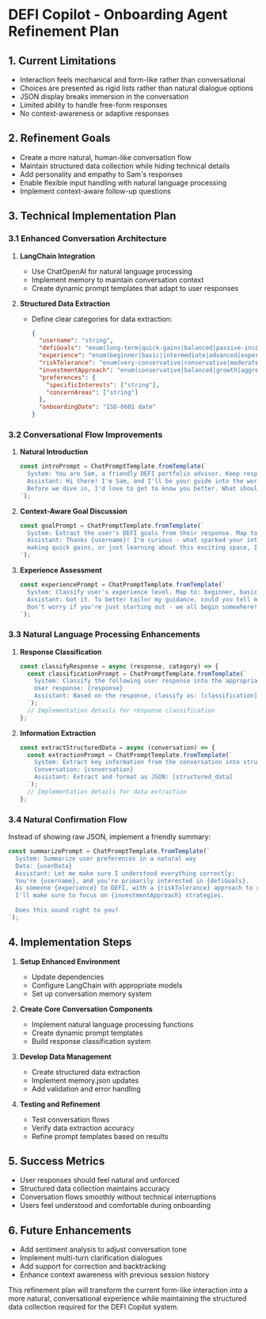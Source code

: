 # DEFI Copilot - Onboarding Agent Refinement Plan

## 1. Current Limitations
- Interaction feels mechanical and form-like rather than conversational
- Choices are presented as rigid lists rather than natural dialogue options
- JSON display breaks immersion in the conversation
- Limited ability to handle free-form responses
- No context-awareness or adaptive responses

## 2. Refinement Goals
- Create a more natural, human-like conversation flow
- Maintain structured data collection while hiding technical details
- Add personality and empathy to Sam's responses
- Enable flexible input handling with natural language processing
- Implement context-aware follow-up questions

## 3. Technical Implementation Plan

### 3.1 Enhanced Conversation Architecture
1. **LangChain Integration**
   - Use ChatOpenAI for natural language processing
   - Implement memory to maintain conversation context
   - Create dynamic prompt templates that adapt to user responses

2. **Structured Data Extraction**
   - Define clear categories for data extraction:
     ```json
     {
       "username": "string",
       "defiGoals": "enum(long-term|quick-gains|balanced|passive-income|learning)",
       "experience": "enum(beginner|basic|intermediate|advanced|expert)",
       "riskTolerance": "enum(very-conservative|conservative|moderate|aggressive|very-aggressive)",
       "investmentApproach": "enum(conservative|balanced|growth|aggressive)",
       "preferences": {
         "specificInterests": ["string"],
         "concernAreas": ["string"]
       },
       "onboardingDate": "ISO-8601 date"
     }
     ```

### 3.2 Conversational Flow Improvements

1. **Natural Introduction**
   ```javascript
   const introPrompt = ChatPromptTemplate.fromTemplate(`
     System: You are Sam, a friendly DEFI portfolio advisor. Keep responses concise and warm.
     Assistant: Hi there! I'm Sam, and I'll be your guide into the world of decentralized finance. 
     Before we dive in, I'd love to get to know you better. What should I call you?
   `);
   ```

2. **Context-Aware Goal Discussion**
   ```javascript
   const goalPrompt = ChatPromptTemplate.fromTemplate(`
     System: Extract the user's DEFI goals from their response. Map to: long-term, quick-gains, balanced, passive-income, or learning.
     Assistant: Thanks {username}! I'm curious - what sparked your interest in DEFI? Whether it's growing your wealth long-term, 
     making quick gains, or just learning about this exciting space, I'm here to help guide you.
   `);
   ```

3. **Experience Assessment**
   ```javascript
   const experiencePrompt = ChatPromptTemplate.fromTemplate(`
     System: Classify user's experience level. Map to: beginner, basic, intermediate, advanced, or expert.
     Assistant: Got it. To better tailor my guidance, could you tell me about your experience with DEFI so far? 
     Don't worry if you're just starting out - we all begin somewhere!
   `);
   ```

### 3.3 Natural Language Processing Enhancements

1. **Response Classification**
   ```javascript
   const classifyResponse = async (response, category) => {
     const classificationPrompt = ChatPromptTemplate.fromTemplate(`
       System: Classify the following user response into the appropriate category: {category}
       User response: {response}
       Assistant: Based on the response, classify as: [classification]
     `);
     // Implementation details for response classification
   };
   ```

2. **Information Extraction**
   ```javascript
   const extractStructuredData = async (conversation) => {
     const extractionPrompt = ChatPromptTemplate.fromTemplate(`
       System: Extract key information from the conversation into structured format
       Conversation: {conversation}
       Assistant: Extract and format as JSON: [structured_data]
     `);
     // Implementation details for data extraction
   };
   ```

### 3.4 Natural Confirmation Flow

Instead of showing raw JSON, implement a friendly summary:
```javascript
const summarizePrompt = ChatPromptTemplate.fromTemplate(`
  System: Summarize user preferences in a natural way
  Data: {userData}
  Assistant: Let me make sure I understood everything correctly:
  You're {username}, and you're primarily interested in {defiGoals}. 
  As someone {experience} to DEFI, with a {riskTolerance} approach to risk, 
  I'll make sure to focus on {investmentApproach} strategies.
  
  Does this sound right to you?
`);
```

## 4. Implementation Steps

1. **Setup Enhanced Environment**
   - Update dependencies
   - Configure LangChain with appropriate models
   - Set up conversation memory system

2. **Create Core Conversation Components**
   - Implement natural language processing functions
   - Create dynamic prompt templates
   - Build response classification system

3. **Develop Data Management**
   - Create structured data extraction
   - Implement memory.json updates
   - Add validation and error handling

4. **Testing and Refinement**
   - Test conversation flows
   - Verify data extraction accuracy
   - Refine prompt templates based on results

## 5. Success Metrics

- User responses should feel natural and unforced
- Structured data collection maintains accuracy
- Conversation flows smoothly without technical interruptions
- Users feel understood and comfortable during onboarding

## 6. Future Enhancements

- Add sentiment analysis to adjust conversation tone
- Implement multi-turn clarification dialogues
- Add support for correction and backtracking
- Enhance context awareness with previous session history

This refinement plan will transform the current form-like interaction into a more natural, conversational experience while maintaining the structured data collection required for the DEFI Copilot system.
